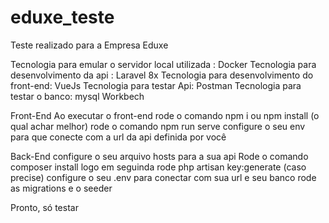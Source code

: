 # eduxe_teste
Teste realizado para a Empresa Eduxe

Tecnologia para emular o servidor local utilizada : Docker
Tecnologia para desenvolvimento da api : Laravel 8x
Tecnologia para desenvolvimento do front-end: VueJs
Tecnologia para testar Api: Postman
Tecnologia para testar o banco: mysql Workbech

Front-End
Ao executar o front-end rode o comando npm i ou npm install (o qual achar melhor)
rode o comando npm run serve
configure o seu env para que conecte com a url da api definida por você

Back-End
configure o seu arquivo hosts para a sua api
Rode o comando composer install
logo em seguinda rode php artisan key:generate (caso precise)
configure o seu .env para conectar com sua url e seu banco
rode as migrations e o seeder

Pronto, só testar
